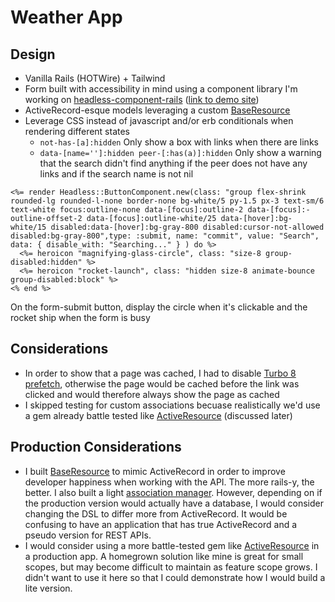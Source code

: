 # Weather App

## Design
- Vanilla Rails (HOTWire) + Tailwind
- Form built with accessibility in mind using a component library I'm working on [headless-component-rails](https://github.com/Tonksthebear/headless-components-rails) ([link to demo site](https://headless-components-rails.onrender.com))
- ActiveRecord-esque models leveraging a custom [BaseResource](./models/base_resource.rb)
- Leverage CSS instead of javascript and/or erb conditionals when rendering different states
  - `not-has-[a]:hidden` Only show a box with links when there are links
  - `data-[name='']:hidden peer-[:has(a)]:hidden` Only show a warning that the search didn't find anything if the peer does not have any links and if the search name is not nil

```erb
<%= render Headless::ButtonComponent.new(class: "group flex-shrink rounded-lg rounded-l-none border-none bg-white/5 py-1.5 px-3 text-sm/6 text-white focus:outline-none data-[focus]:outline-2 data-[focus]:-outline-offset-2 data-[focus]:outline-white/25 data-[hover]:bg-white/15 disabled:data-[hover]:bg-gray-800 disabled:cursor-not-allowed disabled:bg-gray-800",type: :submit, name: "commit", value: "Search", data: { disable_with: "Searching..." } ) do %>
  <%= heroicon "magnifying-glass-circle", class: "size-8 group-disabled:hidden" %>
  <%= heroicon "rocket-launch", class: "hidden size-8 animate-bounce group-disabled:block" %>
<% end %>
```
On the form-submit button, display the circle when it's clickable and the rocket ship when the form is busy


## Considerations
- In order to show that a page was cached, I had to disable [Turbo 8 prefetch](https://turbo.hotwired.dev/handbook/drive#prefetching-links-on-hover), otherwise the page would be cached before the link was clicked and would therefore always show the page as cached
- I skipped testing for custom associations becuase realistically we'd use a gem already battle tested like [ActiveResource](https://github.com/rails/activeresource) (discussed later)

## Production Considerations
- I built [BaseResource](./models/base_resource.rb) to mimic ActiveRecord in order to improve developer happiness when working with the API. The more rails-y, the better. I also built a light [association manager](./models/concerns/associations.rb). However, depending on if the production version would actually have a database, I would consider changing the DSL to differ more from ActiveRecord. It would be confusing to have an application that has true ActiveRecord and a pseudo version for REST APIs.
- I would consider using a more battle-tested gem like [ActiveResource](https://github.com/rails/activeresource) in a production app. A homegrown solution like mine is great for small scopes, but may become difficult to maintain as feature scope grows. I didn't want to use it here so that I could demonstrate how I would build a lite version.